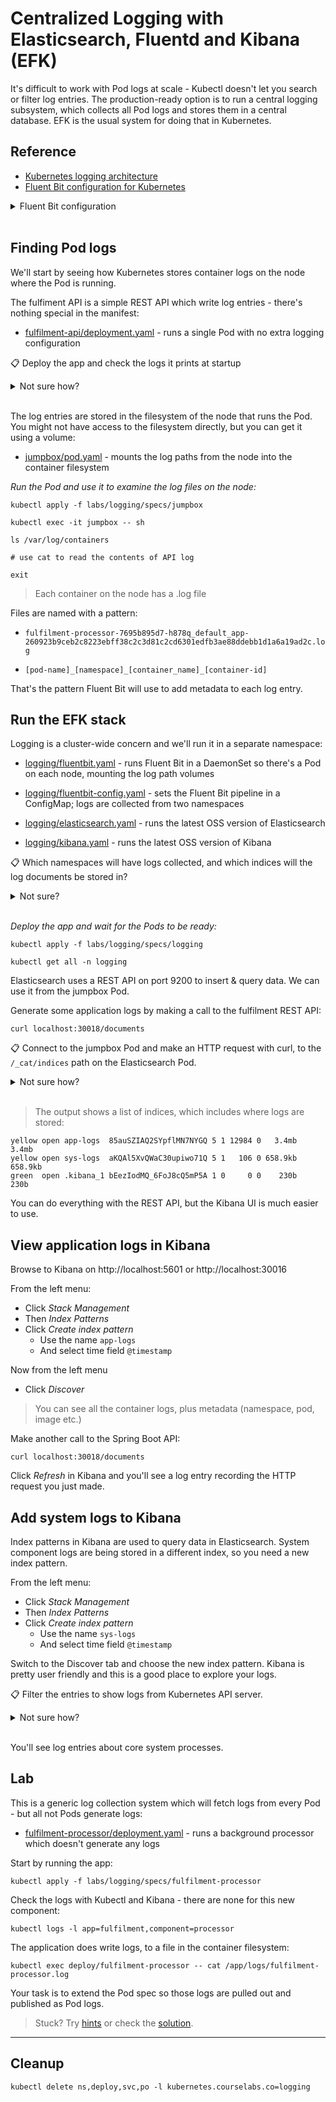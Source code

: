 # Centralized Logging with Elasticsearch, Fluentd and Kibana (EFK)

It's difficult to work with Pod logs at scale - Kubectl doesn't let you search or filter log entries. The production-ready option is to run a central logging subsystem, which collects all Pod logs and stores them in a central database. EFK is the usual system for doing that in Kubernetes.

## Reference

- [Kubernetes logging architecture](https://kubernetes.io/docs/concepts/cluster-administration/logging/#logging-at-the-node-level)
- [Fluent Bit configuration for Kubernetes]() 

<details>
  <summary>Fluent Bit configuration</summary>

Fluent Bit is a streamlined log collector which evolved from Fluentd. It will run as a Pod on every node, collecting that nodes container logs. Fluent Bit uses a pipeline to process logs. This input block reads container log files from the nodes:

```
[INPUT]
  Name              tail
  Tag               kube.<namespace_name>.<container_name>.<pod_name>.<container_id>-
  Tag_Regex         (?<pod_name>[a-z0-9](?:[-a-z0-9]*[a-z0-9])?(?://.[a-z0-9]([-a-z0-9]*[a-z0-9])?)*)_(?<namespace_name>[^_]+)_(?<container_name>.+)-(?<container_id>[a-z0-9]{64})/.log$
  Path              /var/log/containers/*.log
```

- `tail` reads files, watching them for new content
- `path` is where the container runtime stores log files
- `Tag_Regex` extracts metadata from the log file name

This output block saves each log line as a document in Elasticsearch:

```
[OUTPUT]
  Name            es
  Match           kube.default.*
  Host            elasticsearch
  Index           app-logs
  Generate_ID     On
```

- `Match` selects logs from Pods in the default namespace
- `Host` is the DNS name of the Elasticsearch server
- `Index` is the name of the index where documents get created

</details><br/>

## Finding Pod logs

We'll start by seeing how Kubernetes stores container logs on the node where the Pod is running.

The fulfiment API is a simple REST API which write log entries - there's nothing special in the manifest:

- [fulfilment-api/deployment.yaml](./specs/fulfilment-api/deployment.yaml) - runs a single Pod with no extra logging configuration

📋 Deploy the app and check the logs it prints at startup

<details>
  <summary>Not sure how?</summary>

```
kubectl apply -f labs/logging/specs/fulfilment-api

kubectl logs -l app=fulfilment,component=api
```

This is a Java Spring Boot app - you'll see a set of startup logs.

</details><br/>

The log entries are stored in the filesystem of the node that runs the Pod. You might not have access to the filesystem directly, but you can get it using a volume:

- [jumpbox/pod.yaml](./specs/jumpbox/pod.yaml) - mounts the log paths from the node into the container filesystem

_Run the Pod and use it to examine the log files on the node:_

```
kubectl apply -f labs/logging/specs/jumpbox

kubectl exec -it jumpbox -- sh

ls /var/log/containers

# use cat to read the contents of API log

exit
```

> Each container on the node has a .log file

Files are named with a pattern:

- `fulfilment-processor-7695b895d7-h878q_default_app-260923b9ceb2c8223ebff38c2c3d81c2cd6301edfb3ae88ddebb1d1a6a19ad2c.log`

- `[pod-name]_[namespace]_[container_name]_[container-id]`

That's the pattern Fluent Bit will use to add metadata to each log entry.

## Run the EFK stack

Logging is a cluster-wide concern and we'll run it in a separate namespace:

- [logging/fluentbit.yaml](./specs/logging/fluentbit.yaml) - runs Fluent Bit in a DaemonSet so there's a Pod on each node, mounting the log path volumes

- [logging/fluentbit-config.yaml](./specs/logging/fluentbit-config.yaml) - sets the Fluent Bit pipeline in a ConfigMap; logs are collected from two namespaces

- [logging/elasticsearch.yaml](./specs/logging/elasticsearch.yaml) - runs the latest OSS version of Elasticsearch

- [logging/kibana.yaml](./specs/logging/kibana.yml) - runs the latest OSS version of Kibana

📋 Which namespaces will have logs collected, and which indices will the log documents be stored in?

<details>
  <summary>Not sure?</summary>

There are two output blocks in the ConfigMap:

```
    [OUTPUT]
        Name            es
        Match           kube.default.*
        Host            elasticsearch
        Index           app-logs
        Generate_ID     On

    [OUTPUT]
        Name            es
        Match           kube.kube-system.*
        Host            elasticsearch
        Index           sys-logs
        Generate_ID     On
```

The `Match` uses tag metadata which includes the namespace. Logs from the `default` namespace will be stored in the `app-logs` index and logs from `kube-system` will be stored in the `sys-logs` index.

</details><br/>

_Deploy the app and wait for the Pods to be ready:_

```
kubectl apply -f labs/logging/specs/logging

kubectl get all -n logging
```

Elasticsearch uses a REST API on port 9200 to insert & query data. We can use it from the jumpbox Pod.

Generate some application logs by making a call to the fulfilment REST API:

```
curl localhost:30018/documents
```

📋 Connect to the jumpbox Pod and make an HTTP request with curl, to the `/_cat/indices` path on the Elasticsearch Pod.

<details>
  <summary>Not sure how?</summary>

First exec into a shell session on the Pod:

```
kubectl exec -it jumpbox -- sh
```

The container image has curl installed - you need to use the fully-qualified domain name for the Elasticsearch Service, and the port:

```
curl http://elasticsearch.logging.svc.cluster.local:9200/_cat/indices

exit
```

</details><br/>

> The output shows a list of indices, which includes where logs are stored:

```
yellow open app-logs  85auSZIAQ2SYpflMN7NYGQ 5 1 12984 0   3.4mb   3.4mb
yellow open sys-logs  aKQAl5XvQWaC30upiwo71Q 5 1   106 0 658.9kb 658.9kb
green  open .kibana_1 bEezIodMQ_6FoJ8cQ5mP5A 1 0     0 0    230b    230b
```

You can do everything with the REST API, but the Kibana UI is much easier to use.

## View application logs in Kibana

Browse to Kibana on http://localhost:5601 or http://localhost:30016 

From the left menu:

- Click _Stack Management_
- Then _Index Patterns_
- Click _Create index pattern_
  - Use the name `app-logs`
  - And select time field `@timestamp`

Now from the left menu

- Click _Discover_

> You can see all the container logs, plus metadata (namespace, pod, image etc.)

Make another call to the Spring Boot API:

```
curl localhost:30018/documents
```

Click _Refresh_ in Kibana and you'll see a log entry recording the HTTP request you just made.

## Add system logs to Kibana

Index patterns in Kibana are used to query data in Elasticsearch. System component logs are being stored in a different index, so you need a new index pattern.

From the left menu:

- Click _Stack Management_
- Then _Index Patterns_
- Click _Create index pattern_
  - Use the name `sys-logs`
  - And select time field `@timestamp`

Switch to the Discover tab and choose the new index pattern. Kibana is pretty user friendly and this is a good place to explore your logs.

📋 Filter the entries to show logs from Kubernetes API server.

<details>
  <summary>Not sure how?</summary>

Click on the field `kubernetes.labels.component`, and you'll see all the values.

Click the + next to `kube-apiserver` to see the API logs

</details><br/>

You'll see log entries about core system processes.

## Lab 

This is a generic log collection system which will fetch logs from every Pod - but all not Pods generate logs:

- [fulfilment-processor/deployment.yaml](./specs/fulfilment-processor/deployment.yaml) - runs a background processor which doesn't generate any logs

Start by running the app:

```
kubectl apply -f labs/logging/specs/fulfilment-processor
```

Check the logs with Kubectl and Kibana - there are none for this new component:

```
kubectl logs -l app=fulfilment,component=processor
```

The application does write logs, to a file in the container filesystem:

```
kubectl exec deploy/fulfilment-processor -- cat /app/logs/fulfilment-processor.log
```

Your task is to extend the Pod spec so those logs are pulled out and published as Pod logs.

> Stuck? Try [hints](hints.md) or check the [solution](solution.md).

___

## Cleanup


```
kubectl delete ns,deploy,svc,po -l kubernetes.courselabs.co=logging
```